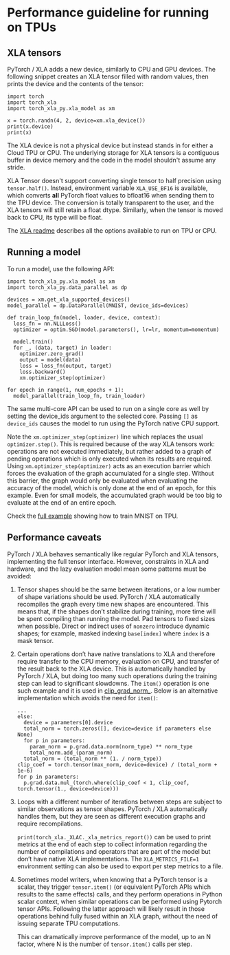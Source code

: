# Performance guideline for running on TPUs

## XLA tensors

PyTorch / XLA adds a new device, similarly to CPU and GPU devices. The following snippet creates an XLA tensor filled with random values, then prints the device and the contents of the tensor:

```
import torch
import torch_xla
import torch_xla_py.xla_model as xm

x = torch.randn(4, 2, device=xm.xla_device())
print(x.device)
print(x)
```

The XLA device is not a physical device but instead stands in for either a Cloud TPU or CPU. The underlying storage for XLA tensors is a contiguous buffer in device memory and the code in the model shouldn't assume any stride.

XLA Tensor doesn't support converting single tensor to half precision using `tensor.half()`. Instead, environment variable `XLA_USE_BF16` is available, which converts **all** PyTorch float values to bfloat16 when sending them to the TPU device. The conversion is totally transparent to the user, and the XLA tensors will still retain a float dtype. Similarly, when the tensor is moved back to CPU, its type will be float.

The [XLA readme](https://github.com/pytorch/xla/blob/master/README.md) describes all the options available to run on TPU or CPU.

## Running a model

To run a model, use the following API:

```
import torch_xla_py.xla_model as xm
import torch_xla_py.data_parallel as dp

devices = xm.get_xla_supported_devices()
model_parallel = dp.DataParallel(MNIST, device_ids=devices)

def train_loop_fn(model, loader, device, context):
  loss_fn = nn.NLLLoss()
  optimizer = optim.SGD(model.parameters(), lr=lr, momentum=momentum)

  model.train()
  for _, (data, target) in loader:
    optimizer.zero_grad()
    output = model(data)
    loss = loss_fn(output, target)
    loss.backward()
    xm.optimizer_step(optimizer)

for epoch in range(1, num_epochs + 1):
  model_parallel(train_loop_fn, train_loader)
```

The same multi-core API can be used to run on a single core as well by setting the device_ids argument to the selected core. Passing `[]` as `device_ids` causes the model to run using the PyTorch native CPU support.

Note the `xm.optimizer_step(optimizer)` line which replaces the usual `optimizer.step()`. This is required because of the way XLA tensors work: operations are not executed immediately, but rather added to a graph of pending operations which is only executed when its results are required. Using `xm.optimizer_step(optimizer)` acts as an execution barrier which forces the evaluation of the graph accumulated for a single step. Without this barrier, the graph would only be evaluated when evaluating the accuracy of the model, which is only done at the end of an epoch, for this example. Even for small models, the accumulated graph would be too big to evaluate at the end of an entire epoch.

Check the [full example](https://github.com/pytorch/xla/blob/master/test/test_train_mnist.py) showing how to train MNIST on TPU.

## Performance caveats

PyTorch / XLA behaves semantically like regular PyTorch and XLA tensors, implementing the full tensor interface. However, constraints in XLA and hardware, and the lazy evaluation model mean some patterns must be avoided:

1.  Tensor shapes should be the same between iterations, or a low number of shape variations should be used. PyTorch / XLA automatically recompiles the graph every time new shapes are encountered. This means that, if the shapes don’t stabilize during training, more time will be spent compiling than running the model. Pad tensors to fixed sizes when possible. Direct or indirect uses of `nonzero` introduce dynamic shapes; for example, masked indexing `base[index]` where `index` is a mask tensor.
2.  Certain operations don’t have native translations to XLA and therefore require transfer to the CPU memory, evaluation on CPU, and transfer of the result back to the XLA device. This is automatically handled by PyTorch / XLA, but doing too many such operations during the training step can lead to significant slowdowns. The `item()` operation is one such example and it is used in [clip_grad_norm_](https://github.com/pytorch/pytorch/blob/de19eeee99a2a282fc441f637b23d8e50c75ecd1/torch/nn/utils/clip_grad.py#L33). Below is an alternative implementation which avoids the need for `item()`:

    ```
    ...
    else:
      device = parameters[0].device
      total_norm = torch.zeros([], device=device if parameters else None)
      for p in parameters:
        param_norm = p.grad.data.norm(norm_type) ** norm_type
        total_norm.add_(param_norm)
      total_norm = (total_norm ** (1. / norm_type))
    clip_coef = torch.tensor(max_norm, device=device) / (total_norm + 1e-6)
    for p in parameters:
      p.grad.data.mul_(torch.where(clip_coef < 1, clip_coef, torch.tensor(1., device=device)))
    ```


3.  Loops with a different number of iterations between steps are subject to similar observations as tensor shapes. PyTorch / XLA automatically handles them, but they are seen as different execution graphs and require recompilations.

    `print(torch_xla._XLAC._xla_metrics_report())` can be used to print metrics at the end of each step to collect information regarding the number of compilations and operators that are part of the model but don’t have native XLA implementations. The `XLA_METRICS_FILE=1` environment setting can also be used to export per step metrics to a file.

4. Sometimes model writers, when knowing that a PyTorch tensor is a scalar, they trigger `tensor.item()` (or equivalent PyTorch APIs which results to the same effects) calls, and they perform operations in Python scalar context, when similar operations can be performed using Pytorch tensor APIs. Following the latter approach will likely result in those operations behind fully fused within an XLA graph, without the need of issuing separate TPU computations.

   This can dramatically improve performance of the model, up to an N factor, where N is the number of `tensor.item()` calls per step.

